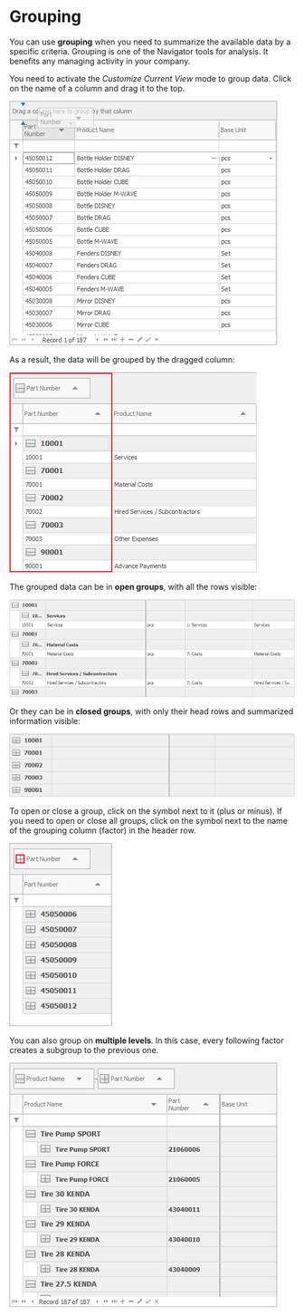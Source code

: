 # Grouping

You can use <b>grouping</b> when you need to summarize the available data by a specific criteria. 
Grouping is one of the Navigator tools for analysis. It benefits any managing activity in your company. 

You need to activate the *Customize Current View* mode to group data. Click on the name of a column and drag it to the top. 

![Grouping](pictures/grouping.png) 

As a result, the data will be grouped by the dragged column:

![Grouping by columns](pictures/grouping-by-column.png) 

The grouped data can be in <b>open groups</b>, with all the rows visible:

![Open groups](pictures/open-groups.png) 

Or they can be in <b>closed groups</b>, with only their head rows and summarized information visible:

![Closed groups](pictures/closed-group.png) 

To open or close a group, click on the symbol next to it (plus or minus). If you need to open or close all groups, click on the symbol next to the name of the grouping column (factor) in the header row.

![Open all groups](pictures/open-all-groups.png) 

You can also group on <b>multiple levels</b>. In this case, every following factor creates a subgroup to the previous one.

![Group levels](pictures/group-levels.png) 
